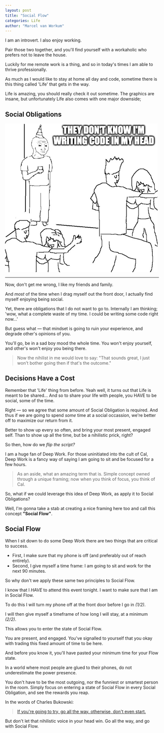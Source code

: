 ```yaml
---
layout: post
title: "Social Flow"
categories: Life
author: "Marcel van Workum"
---
```


I am an introvert. I also enjoy working. 

Pair those two together, and you'll find yourself with a workaholic who prefers not to leave the house.

Luckily for me remote work is a thing, and so in today's times I am able to thrive professionally.

As much as I would like to stay at home all day and code, sometime there is this thing called 'Life' that gets in the way.

Life is amazing, you should really check it out sometime. The graphics are insane, but unfortunately Life also comes with one major downside;

## Social Obligations

![Meme](/assets/coding-head.jpg)

---

Now, don't get me wrong, I like my friends and family. 

And _most_ of the time when I drag myself out the front door, I actually find myself enjoying being social.

Yet, there are obligations that I do not want to go to. Internally I am thinking; 'wow, what a complete waste of my time. I could be writing some code right now...'

But guess what — that mindset is going to ruin your experience, and degrade other's opinions of you.

You'll go, be in a sad boy mood the whole time. You won't enjoy yourself, and other's won't enjoy you being there.

> Now the nihilist in me would love to say: "That sounds great, I just won't bother going then if that's the outcome."

## Decisions Have a Cost

Remember that 'Life' thing from before. Yeah well, it turns out that Life is meant to be shared... And so to share your life with people, you HAVE to be social, some of the time.

Right — so we agree that some amount of Social Obligation is required. And thus if we are going to spend _some_ time at a social occassion, we're better off to maximize our return from it.

Better to show up every so often, and bring your most present, engaged self. Than to show up all the time, but be a nihilistic prick, right?

So then, how do we _flip the script?_

I am a huge fan of Deep Work. For those uninitiated into the cult of Cal, Deep Work is a fancy way of saying I am going to sit and be focused for a few hours.

> As an aside, what an amazing term that is. Simple concept owned through a unique framing; now when you think of focus, you think of Cal.

So, what if we could leverage this idea of Deep Work, as apply it to Social Obligations?

Well, I'm gonna take a stab at creating a nice framing here too and call this concept **"Social Flow"**.

## Social Flow

When I sit down to do some Deep Work there are two things that are critical to success. 
- First, I make sure that my phone is off (and preferably out of reach entirely).
- Second, I give myself a time frame: I am going to sit and work for the next 90 minutes.

So why don't we apply these same two principles to Social Flow.

I know that I _HAVE_ to attend this event tonight. I want to make sure that I am in Social Flow. 

To do this I will turn my phone off at the front door before I go in _(1/2)_.

 I will then give myself a timeframe of how long I will stay, at a minimum _(2/2)_.

This allows you to enter the state of Social Flow. 

You are present, and engaged. You've signalled to yourself that you okay with trading this fixed amount of time to be here. 

And before you know it, you'll have pasted your minimum time for your Flow state. 

In a world where most people are glued to their phones, do not underestimate the power presence. 

You don't have to be the most outgoing, nor the funniest or smartest person in the room. Simply focus on entering a state of Social Flow in every Social Obligation, and see the rewards you reap.

In the words of Charles Bukowski:

> [If you're going to try, go all the way. otherwise, don't even start.](https://www.youtube.com/watch?v=KL2T0XRzWUI)

But don't let that nihilistic voice in your head win. Go all the way, and go with Social Flow.
